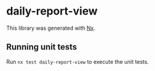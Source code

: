 # daily-report-view

This library was generated with [Nx](https://nx.dev).

## Running unit tests

Run `nx test daily-report-view` to execute the unit tests.
